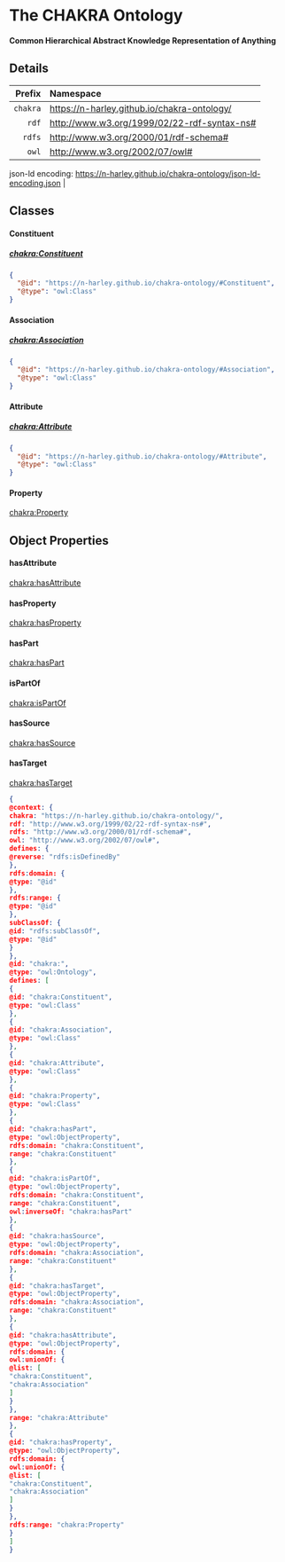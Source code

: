 # The CHAKRA Ontology

#### Common Hierarchical Abstract Knowledge Representation of Anything

## Details

|Prefix | Namespace | 
| ---: | :--- |
| `chakra` | <https://n-harley.github.io/chakra-ontology/> |
| `rdf` | <http://www.w3.org/1999/02/22-rdf-syntax-ns#> |
| `rdfs` | <http://www.w3.org/2000/01/rdf-schema#> |
| `owl` | <http://www.w3.org/2002/07/owl#> |

json-ld encoding: <https://n-harley.github.io/chakra-ontology/json-ld-encoding.json> |

## Classes

#### Constituent

##### [chakra:Constituent](https://n-harley.github.io/chakra-ontology/#Constituent)

```json
{
  "@id": "https://n-harley.github.io/chakra-ontology/#Constituent",
  "@type": "owl:Class"
}
```

#### Association

##### [chakra:Association](https://n-harley.github.io/chakra-ontology/#Association)

```json
{
  "@id": "https://n-harley.github.io/chakra-ontology/#Association",
  "@type": "owl:Class"
}
```

#### Attribute

##### [chakra:Attribute](https://n-harley.github.io/chakra-ontology/#Attribute)

```json
{
  "@id": "https://n-harley.github.io/chakra-ontology/#Attribute",
  "@type": "owl:Class"
}
```

#### Property

[chakra:Property](https://n-harley.github.io/chakra-ontology/#Property)

## Object Properties

#### hasAttribute

[chakra:hasAttribute](https://n-harley.github.io/chakra-ontology/#hasAttribute)

#### hasProperty

[chakra:hasProperty](https://n-harley.github.io/chakra-ontology/#hasProperty)

#### hasPart

[chakra:hasPart](https://n-harley.github.io/chakra-ontology/#hasPart)

#### isPartOf

[chakra:isPartOf](https://n-harley.github.io/chakra-ontology/#isPartOf)

#### hasSource

[chakra:hasSource](https://n-harley.github.io/chakra-ontology/#hasSource)

#### hasTarget

[chakra:hasTarget](https://n-harley.github.io/chakra-ontology/#hasTarget)


```json
{
@context: {
chakra: "https://n-harley.github.io/chakra-ontology/",
rdf: "http://www.w3.org/1999/02/22-rdf-syntax-ns#",
rdfs: "http://www.w3.org/2000/01/rdf-schema#",
owl: "http://www.w3.org/2002/07/owl#",
defines: {
@reverse: "rdfs:isDefinedBy"
},
rdfs:domain: {
@type: "@id"
},
rdfs:range: {
@type: "@id"
},
subClassOf: {
@id: "rdfs:subClassOf",
@type: "@id"
}
},
@id: "chakra:",
@type: "owl:Ontology",
defines: [
{
@id: "chakra:Constituent",
@type: "owl:Class"
},
{
@id: "chakra:Association",
@type: "owl:Class"
},
{
@id: "chakra:Attribute",
@type: "owl:Class"
},
{
@id: "chakra:Property",
@type: "owl:Class"
},
{
@id: "chakra:hasPart",
@type: "owl:ObjectProperty",
rdfs:domain: "chakra:Constituent",
range: "chakra:Constituent"
},
{
@id: "chakra:isPartOf",
@type: "owl:ObjectProperty",
rdfs:domain: "chakra:Constituent",
range: "chakra:Constituent",
owl:inverseOf: "chakra:hasPart"
},
{
@id: "chakra:hasSource",
@type: "owl:ObjectProperty",
rdfs:domain: "chakra:Association",
range: "chakra:Constituent"
},
{
@id: "chakra:hasTarget",
@type: "owl:ObjectProperty",
rdfs:domain: "chakra:Association",
range: "chakra:Constituent"
},
{
@id: "chakra:hasAttribute",
@type: "owl:ObjectProperty",
rdfs:domain: {
owl:unionOf: {
@list: [
"chakra:Constituent",
"chakra:Association"
]
}
},
range: "chakra:Attribute"
},
{
@id: "chakra:hasProperty",
@type: "owl:ObjectProperty",
rdfs:domain: {
owl:unionOf: {
@list: [
"chakra:Constituent",
"chakra:Association"
]
}
},
rdfs:range: "chakra:Property"
}
]
}
```


